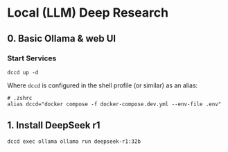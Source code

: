 # Local (LLM) Deep Research

## 0. Basic Ollama & web UI

### Start Services
```shell
dccd up -d
```
Where `dccd` is configured in the shell profile (or similar) as an alias:
```
# .zshrc
alias dccd="docker compose -f docker-compose.dev.yml --env-file .env"
```

## 1. Install DeepSeek r1

```shell
dccd exec ollama ollama run deepseek-r1:32b
```
